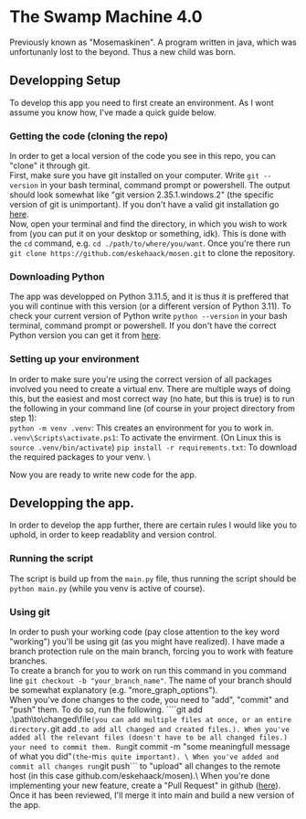 # The Swamp Machine 4.0
Previously known as "Mosemaskinen". A program written in java, which was unfortunanly lost to the beyond. Thus a new child was born.

## Developping Setup
To develop this app you need to first create an environment. As I wont assume you know how, I've made a quick guide below.

### Getting the code (cloning the repo)
In order to get a local version of the code you see in this repo, you can "clone" it through git. \
First, make sure you have git installed on your computer. Write ```git --version``` in your bash terminal, command prompt or powershell. The output should look somewhat like "git version 2.35.1.windows.2" (the specific version of git is unimportant).
If you don't have a valid git installation go [here](https://git-scm.com/downloads). \
Now, open your terminal and find the directory, in which you wish to work from (you can put it on your desktop or something, idk). This is done with the ```cd``` command, e.g. ```cd ./path/to/where/you/want```. Once you're there run ```git clone https://github.com/eskehaack/mosen.git``` to clone the repository.

### Downloading Python
The app was developped on Python 3.11.5, and it is thus it is preffered that you will continue with this version (or a different version of Python 3.11). To check your current version of Python write ```python --version``` in your bash terminal, command prompt or powershell. If you don't have the correct Python version you can get it from [here](https://www.python.org/downloads/release/python-3115/).

### Setting up your environment
In order to make sure you're using the correct version of all packages involved you need to create a virtual env. There are multiple ways of doing this, but the easiest and most correct way (no hate, but this is true) is to run the following in your command line (of course in your project directory from step 1): \
```python -m venv .venv```: This creates an environment for you to work in. \
```.venv\Scripts\activate.ps1```: To activate the envirment. (On Linux this is ```source .venv/bin/activate```)
```pip install -r requirements.txt```: To download the required packages to your venv. \

Now you are ready to write new code for the app.

## Developping the app.
In order to develop the app further, there are certain rules I would like you to uphold, in order to keep readablity and version control.

### Running the script
The script is build up from the ```main.py``` file, thus running the script should be ```python main.py``` (while you venv is active of course). 

### Using git
In order to push your working code (pay close attention to the key word "working") you'll be using git (as you might have realized). I have made a branch protection rule on the main branch, forcing you to work with feature branches. \
To create a branch for you to work on run this command in you command line ```git checkout -b "your_branch_name"```. The name of your branch should be somewhat explanatory (e.g. "more_graph_options"). \
When you've done changes to the code, you need to "add", "commit" and "push" them. To do so, run the following. ````git add .\path\to\changed\file``` (you can add multiple files at once, or an entire directory. ```git add .``` to add all changed and created files.). When you've added all the relevant files (doesn't have to be all changed files.) your need to commit them. Run ```git commit -m "some meaningfull message of what you did"``` (the ```-m``` is quite important). \
When you've added and commit all changes run ```git push``` to "upload" all changes to the remote host (in this case github.com/eskehaack/mosen).\ 
When you're done implementing your new feature, create a "Pull Request" in github ([here](https://github.com/eskehaack/mosen/pulls)). Once it has been reviewed, I'll merge it into main and build a new version of the app.




